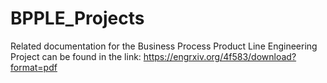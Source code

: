 # BPPLE_Projects
Related documentation for the Business Process Product Line Engineering Project can be found in the link: https://engrxiv.org/4f583/download?format=pdf

